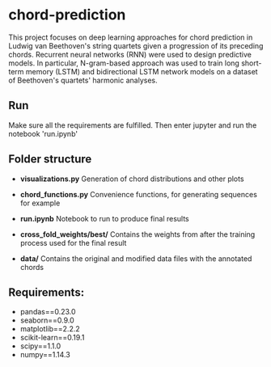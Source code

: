 
# chord-prediction

This project focuses on deep learning approaches for chord prediction in Ludwig van Beethoven's string quartets given a progression of its preceding chords. Recurrent neural networks (RNN) were used to design predictive models. In particular, N-gram-based approach was used to train long short-term memory (LSTM) and bidirectional LSTM network models on a dataset of Beethoven's quartets' harmonic analyses. 


## Run
Make sure all the requirements are fulfilled. 
Then enter jupyter and run the notebook 'run.ipynb'
## Folder structure

* **visualizations.py**
Generation of chord distributions and other plots

* **chord_functions.py**
Convenience functions, for generating sequences for example

* **run.ipynb**
Notebook to run to produce final results

* **cross_fold_weights/best/**
Contains the weights from after the training process used for the final result

* **data/**
Contains the original and modified data files with the annotated chords

## Requirements:
* pandas==0.23.0
* seaborn==0.9.0
* matplotlib==2.2.2
* scikit-learn==0.19.1
* scipy==1.1.0
* numpy==1.14.3
